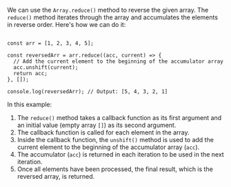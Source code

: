 We can use the `Array.reduce()` method to reverse the given array. The `reduce()` method iterates through the array and accumulates the elements in reverse order. Here's how we can do it:

```

const arr = [1, 2, 3, 4, 5];

const reversedArr = arr.reduce((acc, current) => {
  // Add the current element to the beginning of the accumulator array
  acc.unshift(current);
  return acc;
}, []);

console.log(reversedArr); // Output: [5, 4, 3, 2, 1]

```

In this example:

1. The `reduce()` method takes a callback function as its first argument and an initial value (empty array `[]`) as its second argument.
2. The callback function is called for each element in the array.
3. Inside the callback function, the `unshift()` method is used to add the current element to the beginning of the accumulator array (`acc`).
4. The accumulator (`acc`) is returned in each iteration to be used in the next iteration.
5. Once all elements have been processed, the final result, which is the reversed array, is returned.

